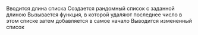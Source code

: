 Вводится длина списка
Создается рандомный список с заданной длиною
Вызывается функция, в которой удаляют последнее число в этом списке затем добавляется в самое начало
Выводится измененный список



